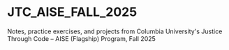 # JTC_AISE_FALL_2025
Notes, practice exercises, and projects from Columbia University's Justice Through Code – AISE (Flagship) Program, Fall 2025
